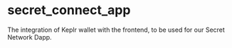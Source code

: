 # secret_connect_app
The integration of Keplr wallet with the frontend, to be used for our Secret Network Dapp.
